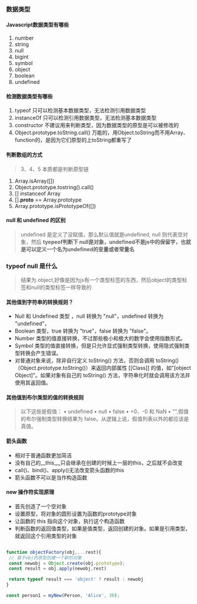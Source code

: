 ### 数据类型

#### Javascript数据类型有哪些

1. number
2. string
3. null
4. bigint
5. symbol
6. object
7. boolean
8. undefined

#### 检测数据类型有哪些

1. typeof 只可以检测基本数据类型，无法检测引用数据类型
2. instanceOf 只可以检测引用数据类型，无法检测基本数据类型
3. constructor 不建议用来判断类型，因为数据类型的原型是可以被修改的
4. Object.prototype.toString.call() 万能的，用Object.toString而不用Array、function的，是因为它们原型的上toString都重写了

#### 判断数组的方式

> 3、4、5 本质都是判断原型链

1. Array.isArray([])
2. Object.prototype.tostring().call()
3. [] instanceof Array
4. [].__proto__ == Array.prototype
5. Array.prototype.isPrototypeOf([])

#### null 和 undefined 的区别

> undefined 是定义了没赋值，那么默认值就是undefined, null 则代表空对象，然后 **tyepeof判断下 null是对象，undefined不是js中的保留字，也就是可以定义一个名为undefined的变量或者常量名**

### typeof null 是什么

> 结果为 object,好像是因为js有一个类型标签的东西，然后object的类型标签和null的类型标签一样导致的

#### 其他值到字符串的转换规则？

* Null 和 Undefined 类型 ，null 转换为 "null"，undefined 转换为 "undefined"，
* Boolean 类型，true 转换为 "true"，false 转换为 "false"。
* Number 类型的值直接转换，不过那些极小和极大的数字会使用指数形式。
* Symbol 类型的值直接转换，但是只允许显式强制类型转换，使用隐式强制类型转换会产生错误。
* 对普通对象来说，除非自行定义 toString() 方法，否则会调用 toString()（Object.prototype.toString()）来返回内部属性 [[Class]] 的值，如"[object Object]"。如果对象有自己的 toString() 方法，字符串化时就会调用该方法并使用其返回值。

#### 其他值到布尔类型的值的转换规则
>
> 以下这些是假值： • undefined • null • false • +0、-0 和 NaN • "",假值的布尔强制类型转换结果为 false。从逻辑上说，假值列表以外的都应该是真值。

#### 箭头函数

* 相对于普通函数更加简洁
* 没有自己的__this__,只会继承在创建的时候上一层的this，之后就不会改变
* call()、bind()、apply()无法改变箭头函数的this
* 箭头函数不可以是当作构造函数

#### new 操作符实现原理

* 首先创造了一个空对象
* 设置原型，将对象的圆形设置为函数的prototype对象
* 让函数的 this 指向这个对象，执行这个构造函数
* 判断函数的返回值类型，如果是值类型，返回创建的对象。如果是引用类型，就返回这个引用类型的对象

``` javascript

function objectFactory(obj,...rest){
 // 基于obj的原型创建一个新的对象
 const newobj = Object.create(obj.prototype);
 const result = obj.apply(newobj,rest)

 return typeof result === 'object' ? result : newobj
}

const person1 = myNew(Person, 'Alice', 30);
```
  